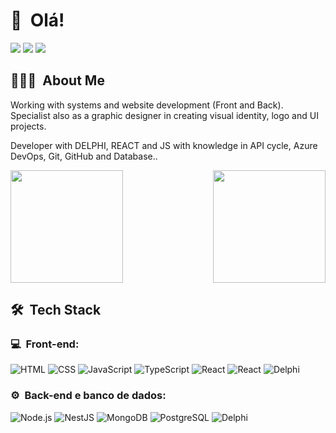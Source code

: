 <h1>👋 &nbsp;Olá!</h1>
<p align="center">

<a href="https://fabiocotta.com.br"><img src="https://img.shields.io/badge/-fabiocotta.com.br-3423A6?style=flat-square&logo=Google-Chrome&logoColor=white"/></a>
<a href="https://www.linkedin.com/in/fábio-cotta-a062ba2a"><img src="https://img.shields.io/badge/-Fábio%20Cotta-0077B5?style=flat-square&logo=Linkedin&logoColor=white"/></a>
<a href="mailto:fabiocotta@fabiocotta.com.br"><img src="https://img.shields.io/badge/-fabiocotta@fabiocotta.com.br-D14836?style=flat-square&logo=Gmail&logoColor=white"/></a>

</p>

<h2> 👨🏻‍💻 &nbsp;About Me </h2>
<p>Working with systems and website development (Front and Back). Specialist also as a graphic designer in creating visual identity, logo and UI projects. 

Developer with DELPHI, REACT and JS with knowledge in API cycle, Azure DevOps, Git, GitHub and Database..</p>

<div>
  <img  height="180em" src="https://github-readme-stats.vercel.app/api?username=fabiocotta&show_icons=true&theme=great-gatsby&include_all_commits=true&count_private=true"/>
  <img align="right" height="180em" src="https://github-readme-stats.vercel.app/api/top-langs/?username=fabiocotta&layout=compact&langs_count=16&theme=great-gatsby"/>
</div>

<h2>🛠 &nbsp;Tech Stack</h2>
<h3>💻 &nbsp;Front-end:</h3>

![HTML](https://img.shields.io/badge/-HTML-333333?style=flat&logo=HTML5)
![CSS](https://img.shields.io/badge/-CSS-333333?style=flat&logo=CSS3&logoColor=1572B6)
![JavaScript](https://img.shields.io/badge/-JavaScript-333333?style=flat&logo=javascript)
![TypeScript](https://img.shields.io/badge/-TypeScript-333333?style=flat&logo=typescript&logoColor=2D79C7)
![React](https://img.shields.io/badge/-React-333333?style=flat&logo=react)
![React](https://img.shields.io/badge/-React%20Native-333333?style=flat&logo=react)
![Delphi](https://img.shields.io/badge/-Delphi-333333?style=flat&logo=delphi)

<h3>⚙️ &nbsp;Back-end e banco de dados:</h3>

![Node.js](https://img.shields.io/badge/-Node.js-333333?style=flat&logo=node.js)
![NestJS](https://img.shields.io/badge/-NestJS-333333?style=flat&logo=nestjs&logoColor=E535AB)
![MongoDB](https://img.shields.io/badge/-MongoDB-333333?style=flat&logo=mongodb)
![PostgreSQL](https://img.shields.io/badge/-PostgreSQL-333333?style=flat&logo=postgresql)
![Delphi](https://img.shields.io/badge/-Delphi-333333?style=flat&logo=delphi)

